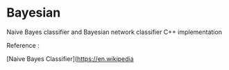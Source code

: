 # Bayesian
Naive Bayes classifier and Bayesian network classifier C++ implementation

Reference :

[Naive Bayes Classifier](https://en.wikipedia